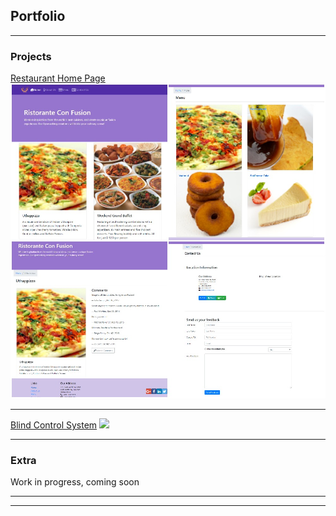 ## Portfolio

---

### Projects

[Restaurant Home Page](/React-confusion)
<img src="images/React-confusion.jpg"/>

---
[Blind Control System](/ETDProj)
<img src="/ETDProj/img/product.png"/>

<!---
---
[Car Rental Application](/pdf/sample_presentation.pdf)
<img src="images/dummy_thumbnail.jpg?raw=true"/>

[Hotel Reservation Application](http://example.com/)
<img src="images/dummy_thumbnail.jpg?raw=true"/>
-->
---

### Extra

Work in progress, coming soon
<!---
- [Project 1 Title](http://example.com/)
- [Project 2 Title](http://example.com/)
- [Project 3 Title](http://example.com/)
- [Project 4 Title](http://example.com/)
- [Project 5 Title](http://example.com/)
-->
---




---